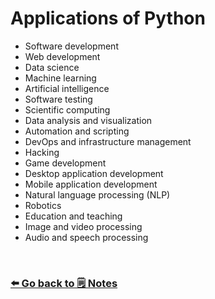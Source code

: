 # Applications of Python

- Software development
- Web development
- Data science
- Machine learning
- Artificial intelligence
- Software testing
- Scientific computing
- Data analysis and visualization
- Automation and scripting
- DevOps and infrastructure management
- Hacking
- Game development
- Desktop application development
- Mobile application development
- Natural language processing (NLP)
- Robotics
- Education and teaching
- Image and video processing
- Audio and speech processing

<br>

### [⬅️ Go back to 🗒️ Notes](./README.md)